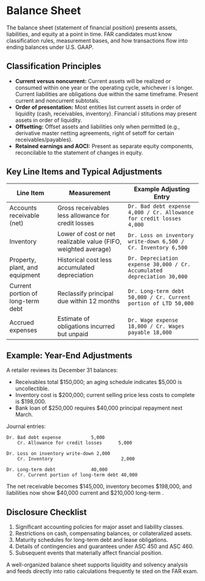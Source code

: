 # Balance Sheet

The balance sheet (statement of financial position) presents assets, liabilities, and equity at a point in time. FAR candidates
must know classification rules, measurement bases, and how transactions flow into ending balances under U.S. GAAP.

## Classification Principles

- **Current versus noncurrent:** Current assets will be realized or consumed within one year or the operating cycle, whichever i
s longer. Current liabilities are obligations due within the same timeframe. Present current and noncurrent subtotals.
- **Order of presentation:** Most entities list current assets in order of liquidity (cash, receivables, inventory). Financial i
stitutions may present assets in order of liquidity.
- **Offsetting:** Offset assets and liabilities only when permitted (e.g., derivative master netting agreements, right of setoff
 for certain receivables/payables).
- **Retained earnings and AOCI:** Present as separate equity components, reconcilable to the statement of changes in equity.

## Key Line Items and Typical Adjustments

| Line Item | Measurement | Example Adjusting Entry |
| --- | --- | --- |
| Accounts receivable (net) | Gross receivables less allowance for credit losses | `Dr. Bad debt expense 4,000 / Cr. Allowance for credit losses 4,000` |
| Inventory | Lower of cost or net realizable value (FIFO, weighted average) | `Dr. Loss on inventory write-down 6,500 / Cr. Inventory 6,500` |
| Property, plant, and equipment | Historical cost less accumulated depreciation | `Dr. Depreciation expense 30,000 / Cr. Accumulated depreciation 30,000` |
| Current portion of long-term debt | Reclassify principal due within 12 months | `Dr. Long-term debt 50,000 / Cr. Current portion of LTD 50,000` |
| Accrued expenses | Estimate of obligations incurred but unpaid | `Dr. Wage expense 18,000 / Cr. Wages payable 18,000` |

## Example: Year-End Adjustments

A retailer reviews its December 31 balances:

- Receivables total $150,000; an aging schedule indicates $5,000 is uncollectible.
- Inventory cost is $200,000; current selling price less costs to complete is $198,000.
- Bank loan of $250,000 requires $40,000 principal repayment next March.

Journal entries:

```text
Dr. Bad debt expense           5,000
    Cr. Allowance for credit losses      5,000

Dr. Loss on inventory write-down 2,000
    Cr. Inventory                         2,000

Dr. Long-term debt             40,000
    Cr. Current portion of long-term debt 40,000
```

The net receivable becomes $145,000, inventory becomes $198,000, and liabilities now show $40,000 current and $210,000 long-term
.

## Disclosure Checklist

1. Significant accounting policies for major asset and liability classes.
2. Restrictions on cash, compensating balances, or collateralized assets.
3. Maturity schedules for long-term debt and lease obligations.
4. Details of contingencies and guarantees under ASC 450 and ASC 460.
5. Subsequent events that materially affect financial position.

A well-organized balance sheet supports liquidity and solvency analysis and feeds directly into ratio calculations frequently te
sted on the FAR exam.
